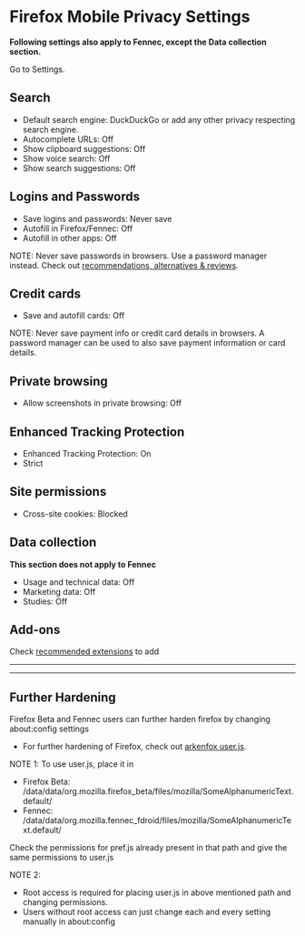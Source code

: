 # Firefox Mobile Privacy Settings

**Following settings also apply to Fennec, except the Data collection section.**

Go to Settings.



## Search
- Default search engine: DuckDuckGo or add any other privacy respecting search engine.
- Autocomplete URLs: Off
- Show clipboard suggestions: Off
- Show voice search: Off
- Show search suggestions: Off



## Logins and Passwords
- Save logins and passwords: Never save
- Autofill in Firefox/Fennec: Off
- Autofill in other apps: Off

NOTE: Never save passwords in browsers. Use a password manager instead. Check out [recommendations, alternatives & reviews](https://github.com/the-weird-aquarian/privacy-settings#recommendations-alternatives--reviews).



## Credit cards
- Save and autofill cards: Off

NOTE: Never save payment info or credit card details in browsers. A password manager can be used to also save payment information or card details.



## Private browsing
- Allow screenshots in private browsing: Off



## Enhanced Tracking Protection
- Enhanced Tracking Protection: On
- Strict



## Site permissions
- Cross-site cookies: Blocked




## Data collection
**This section does not apply to Fennec**
- Usage and technical data: Off
- Marketing data: Off
- Studies: Off



## Add-ons
Check [recommended extensions](https://github.com/the-weird-aquarian/privacy-settings#recommended-extensions) to add



---
---



## Further Hardening

Firefox Beta and Fennec users can further harden firefox by changing about:config settings

- For further hardening of Firefox, check out [arkenfox user.js](https://github.com/arkenfox/user.js).

NOTE 1: To use user.js, place it in
- Firefox Beta: /data/data/org.mozilla.firefox_beta/files/mozilla/SomeAlphanumericText.default/
- Fennec: /data/data/org.mozilla.fennec_fdroid/files/mozilla/SomeAlphanumericText.default/

Check the permissions for pref.js already present in that path and give the same permissions to user.js

NOTE 2:
- Root access is required for placing user.js in above mentioned path and changing permissions. 
- Users without root access can just change each and every setting manually in about:config

